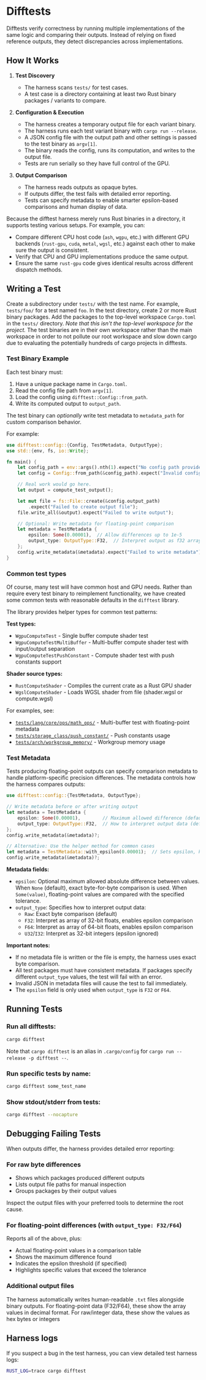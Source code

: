 # Difftests

Difftests verify correctness by running multiple implementations of the same logic and
comparing their outputs. Instead of relying on fixed reference outputs, they detect
discrepancies across implementations.

## How It Works

1. **Test Discovery**

   - The harness scans `tests/` for test cases.
   - A test case is a directory containing at least two Rust binary packages / variants
     to compare.

2. **Configuration & Execution**

   - The harness creates a temporary output file for each variant binary.
   - The harness runs each test variant binary with `cargo run --release`.
   - A JSON config file with the output path and other settings is passed to the test
     binary as `argv[1]`.
   - The binary reads the config, runs its computation, and writes to the output file.
   - Tests are run serially so they have full control of the GPU.

3. **Output Comparison**
   - The harness reads outputs as opaque bytes.
   - If outputs differ, the test fails with detailed error reporting.
   - Tests can specify metadata to enable smarter epsilon-based comparisons and human
     display of data.

Because the difftest harness merely runs Rust binaries in a directory, it supports
testing various setups. For example, you can:

- Compare different CPU host code (`ash`, `wgpu`, etc.) with different GPU backends
  (`rust-gpu`, `cuda`, `metal`, `wgsl`, etc.) against each other to make sure the output
  is consistent.
- Verify that CPU and GPU implementations produce the same output.
- Ensure the same `rust-gpu` code gives identical results across different dispatch
  methods.

## Writing a Test

Create a subdirectory under `tests/` with the test name. For example, `tests/foo/` for a
test named `foo`. In the test directory, create 2 or more Rust binary packages. Add the
packages to the top-level workspace `Cargo.toml` in the `tests/` directory. _Note that
this isn't the top-level workspace for the project._ The test binaries are in their own
workspace rather than the main workspace in order to not pollute our root workspace and
slow down cargo due to evaluating the potentially hundreds of cargo projects in
difftests.

### Test Binary Example

Each test binary must:

1. Have a unique package name in `Cargo.toml`.
2. Read the config file path from `argv[1]`.
3. Load the config using `difftest::Config::from_path`.
4. Write its computed output to `output_path`.

The test binary can _optionally_ write test metadata to `metadata_path` for custom
comparison behavior.

For example:

```rust
use difftest::config::{Config, TestMetadata, OutputType};
use std::{env, fs, io::Write};

fn main() {
    let config_path = env::args().nth(1).expect("No config path provided");
    let config = Config::from_path(&config_path).expect("Invalid config");

    // Real work would go here.
    let output = compute_test_output();

    let mut file = fs::File::create(&config.output_path)
        .expect("Failed to create output file");
    file.write_all(&output).expect("Failed to write output");

    // Optional: Write metadata for floating-point comparison
    let metadata = TestMetadata {
        epsilon: Some(0.00001),  // Allow differences up to 1e-5
        output_type: OutputType::F32,  // Interpret output as f32 array
    };
    config.write_metadata(&metadata).expect("Failed to write metadata");
}
```

### Common test types

Of course, many test will have common host and GPU needs. Rather than require every test
binary to reimplement functionality, we have created some common tests with reasonable
defaults in the `difftest` library.

The library provides helper types for common test patterns:

**Test types:**

- `WgpuComputeTest` - Single buffer compute shader test
- `WgpuComputeTestMultiBuffer` - Multi-buffer compute shader test with input/output
  separation
- `WgpuComputeTestPushConstant` - Compute shader test with push constants support

**Shader source types:**

- `RustComputeShader` - Compiles the current crate as a Rust GPU shader
- `WgslComputeShader` - Loads WGSL shader from file (shader.wgsl or compute.wgsl)

For examples, see:

- [`tests/lang/core/ops/math_ops/`](tests/lang/core/ops/math_ops/) - Multi-buffer test
  with floating-point metadata
- [`tests/storage_class/push_constant/`](tests/storage_class/push_constant/) - Push
  constants usage
- [`tests/arch/workgroup_memory/`](tests/arch/workgroup_memory/) - Workgroup memory
  usage

### Test Metadata

Tests producing floating-point outputs can specify comparison metadata to handle
platform-specific precision differences. The metadata controls how the harness compares
outputs:

```rust
use difftest::config::{TestMetadata, OutputType};

// Write metadata before or after writing output
let metadata = TestMetadata {
    epsilon: Some(0.00001),        // Maximum allowed difference (default: None)
    output_type: OutputType::F32,  // How to interpret output data (default: Raw)
};
config.write_metadata(&metadata)?;

// Alternative: Use the helper method for common cases
let metadata = TestMetadata::with_epsilon(0.00001);  // Sets epsilon, keeps default output_type
config.write_metadata(&metadata)?;
```

**Metadata fields:**

- `epsilon`: Optional maximum allowed absolute difference between values. When `None`
  (default), exact byte-for-byte comparison is used. When `Some(value)`, floating-point
  values are compared with the specified tolerance.
- `output_type`: Specifies how to interpret output data:
  - `Raw`: Exact byte comparison (default)
  - `F32`: Interpret as array of 32-bit floats, enables epsilon comparison
  - `F64`: Interpret as array of 64-bit floats, enables epsilon comparison
  - `U32`/`I32`: Interpret as 32-bit integers (epsilon ignored)

**Important notes:**

- If no metadata file is written or the file is empty, the harness uses exact byte
  comparison.
- All test packages must have consistent metadata. If packages specify different
  `output_type` values, the test will fail with an error.
- Invalid JSON in metadata files will cause the test to fail immediately.
- The `epsilon` field is only used when `output_type` is `F32` or `F64`.

## Running Tests

### Run all difftests:

```sh
cargo difftest
```

Note that `cargo difftest` is an alias in `.cargo/config` for `cargo run --release -p
difftest --`.

### Run specific tests by name:

```sh
cargo difftest some_test_name
```

### Show stdout/stderr from tests:

```sh
cargo difftest --nocapture
```

## Debugging Failing Tests

When outputs differ, the harness provides detailed error reporting:

### For raw byte differences

- Shows which packages produced different outputs
- Lists output file paths for manual inspection
- Groups packages by their output values

Inspect the output files with your preferred tools to determine the root cause.

### For floating-point differences (with `output_type: F32/F64`)

Reports all of the above, plus:

- Actual floating-point values in a comparison table
- Shows the maximum difference found
- Indicates the epsilon threshold (if specified)
- Highlights specific values that exceed the tolerance

### Additional output files

The harness automatically writes human-readable `.txt` files alongside binary outputs.
For floating-point data (F32/F64), these show the array values in decimal format. For
raw/integer data, these show the values as hex bytes or integers

## Harness logs

If you suspect a bug in the test harness, you can view detailed test harness logs:

```sh
RUST_LOG=trace cargo difftest
```

